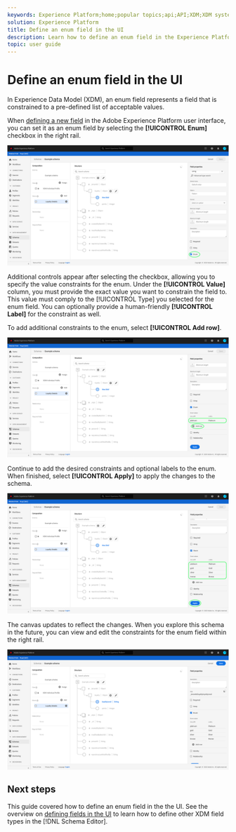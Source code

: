 ```yaml
---
keywords: Experience Platform;home;popular topics;api;API;XDM;XDM system;experience data model;data model;ui;workspace;enum;field;
solution: Experience Platform
title: Define an enum field in the UI
description: Learn how to define an enum field in the Experience Platform user interface.
topic: user guide
---
```


# Define an enum field in the UI

In Experience Data Model (XDM), an enum field represents a field that is constrained to a pre-defined list of acceptable values.

When [defining a new field](./overview.md#define) in the Adobe Experience Platform user interface, you can set it as an enum field by selecting the **[!UICONTROL Enum]** checkbox in the right rail. 

![](../../images/ui/fields/special/enum.png)

Additional controls appear after selecting the checkbox, allowing you to specify the value constraints for the enum. Under the **[!UICONTROL Value]** column, you must provide the exact value you want to constrain the field to. This value must comply to the [!UICONTROL Type] you selected for the enum field. You can optionally provide a human-friendly **[!UICONTROL Label]** for the constraint as well.

To add additional constraints to the enum, select **[!UICONTROL Add row]**.

![](../../images/ui/fields/special/enum-add-row.png)

Continue to add the desired constraints and optional labels to the enum. When finished, select **[!UICONTROL Apply]** to apply the changes to the schema.

![](../../images/ui/fields/special/enum-configured.png)

The canvas updates to reflect the changes. When you explore this schema in the future, you can view and edit the constraints for the enum field within the right rail.

![](../../images/ui/fields/special/enum-applied.png)

## Next steps

This guide covered how to define an enum field in the the UI. See the overview on [defining fields in the UI](./overview.md#special) to learn how to define other XDM field types in the [!DNL Schema Editor].